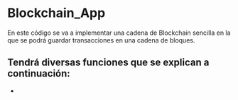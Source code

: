 # Blockchain_App

En este código se va a implementar una cadena de Blockchain sencilla en la que se podrá guardar transacciones en una cadena de bloques. 

Tendrá diversas funciones que se explican a continuación:
  - 
  - 
  
